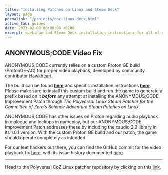 ```yaml
---
title: "Installing Patches on Linux and Steam Deck"
layout: page
permalink: "/projects/coz-linux-deck.html"
active_tab: guides
date: 2023-02-03 00:00:00 +0100
excerpt: <p>Linux and Steam Deck installation instructions for all of our patches.</p>
---
```


## ANONYMOUS;CODE Video Fix

ANONYMOUS;CODE currently relies on a custom Proton GE build (ProtonGE-AC) for proper video playback, developed by community contributor [Hawkheart](https://github.com/Hawkheart).

The build can be found [**here**](https://hawkhe.art/protonge-anonymouscode.tar.gz) and specific installation instructions [**here**](https://github.com/GloriousEggroll/proton-ge-custom#installation). Please make sure to install this custom build and run the game to generate a prefix based on it ***before*** any attempt at installing the ANONYMOUS;CODE Improvement Patch through *The Polyversal Linux Steam Patcher for the Committee of Zero's Science Adventure Steam Patches on Linux*. 

ANONYMOUS;CODE has other issues on Proton regarding audio playback in dialogue and lockups in gameplay, but our ANONYMOUS;CODE Improvement Patch addresses these by including the xaudio 2.9 library in its 1.0.1 version. With the custom Proton GE build and our patch, the game should operate completely as intended.

For our leet hackers out there, you can find the GitHub commit for the video playback fix [here](https://github.com/GloriousEggroll/proton-ge-custom/compare/master...Hawkheart:proton:anonymouscode-fix), with its issue history documented [here](https://github.com/ValveSoftware/Proton/issues/7083). 

<hr>

Head to the Polyversal CoZ Linux patcher repository by clicking on this [link](https://github.com/CommitteeOfZero/polyversal-coz-linux-patcher).